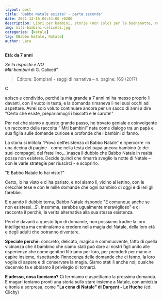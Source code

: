 ```yaml
---
layout: post
title: "Babbo Natale esiste? - parte seconda"
date: 2021-12-16 00:54:00 +0200
description: Libri per bambini, storie (non solo) per la buonanotte, racconti e letture per giocare e leggere con i bimbi.
img: miti-bambini-caliceti.jpg
categories: [Natale]
tag: [Babbo Natale, Natale]
author: Lara
---
```

   
**Età: da 7 anni**

*Se la risposta è NO*   
*Miti bambini* di G. Caliceti"   

> Editore: Bompiani - saggi di narrativa – n. pagine: 169 (2017) 

<p><span class="dropcap">C</span></p>apisco e condivido, perché la mia grande a 7 anni mi ha messo proprio lì davanti, con il vuoto in testa, e la domanda rimaneva lì nei suoi occhi ad aspettare. 
Avrei solo voluto continuare ancora per un sacco di anni a dire "Certo che esiste, prepariamogli i biscotti e le carote!"

Per noi che siamo a questo grande passo, ho trovato geniale e coinvolgente un racconto della raccolta “ Miti bambini” nata come dialogo tra un papà e sua figlia sulle domande curiose e profonde che i bambini ci fanno. 

La storia si intitola “Prova dell’esistenza di Babbo Natale” e ripercorre -in una decina di pagine - come nella testa del papà ancora bambino (e dei suoi compagni, del fratellino,…)nasca il dubbio che Babbo Natale in realtà possa non esistere.
Decide quindi che rimarrà sveglio la notte di Natale – con le varie strategie per riuscirci - e scoprirlo.

"E Babbo Natale lo hai visto?"

Certo, lo ha visto e ci ha parlato, e noi siamo lì, vicino al lettino, con le orecchie tese e con le mille domande che ogni bambino di oggi e di ieri gli farebbe.

E quando il dubbio torna, Babbo Natale risponde "E comunque anche se non esistessi…Sì, insomma, sarebbe ugualmente meraviglioso" e ci racconta il perchè, la verità alternativa alla sua stessa esistenza.

Perché davanti a questo tipo di domande, non possiamo tradire la loro intelligenza ma continuiamo a credere nella magia del Natale, della loro età e degli adulti che potranno diventare.


**Speciale perchè:** concreto, delicato, magico e commuovente, fatto di quella vicinanza che il bambino che siamo stati può dare ai nostri figli unito alle esperienze che come genitori filtriamo per loro, per prenderli per mano e capire insieme, rispettando l’innocenza delle domande che ci fanno, la loro voglia di sapere e di conservare la magia. Siamo stati lì anche noi, qualche decennio fa e abbiamo il privilegio di tornarci.

**E adesso, cosa facciamo?** Ci fermiamo e aspettiamo la prossima domanda. E magari teniamo pronti una storia sullo stare insieme a Natale, con amicizia e ironia a sorpresa, come **"La cena di Natale" di Dargent - Le Huche** (ed. Clichy)

